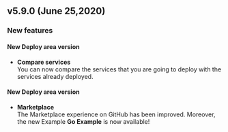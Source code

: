## v5.9.0 (June 25,2020)

### New features

#### New Deploy area version

* **Compare services**        
    You can now compare the services that you are going to deploy with the services already deployed.

#### New Deploy area version

* **Marketplace**      
    The Marketplace experience on GitHub has been improved. Moreover, the new Example **Go Example** is now available!
